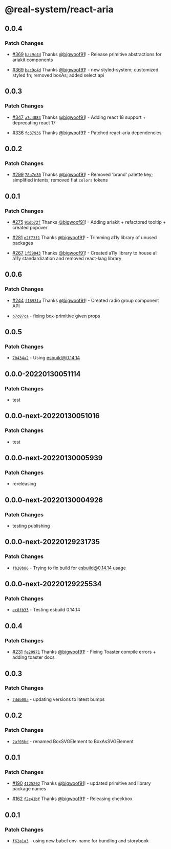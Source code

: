 # @real-system/react-aria

## 0.0.4

### Patch Changes

- [#369](https://github.com/bigwoof91/real-system/pull/369) [`bac9c4d`](https://github.com/bigwoof91/real-system/commit/bac9c4d801b7f24e8a3a1770b613151c30d31d74) Thanks [@bigwoof91](https://github.com/bigwoof91)! - Release primitive abstractions for ariakit components

* [#369](https://github.com/bigwoof91/real-system/pull/369) [`bac9c4d`](https://github.com/bigwoof91/real-system/commit/bac9c4d801b7f24e8a3a1770b613151c30d31d74) Thanks [@bigwoof91](https://github.com/bigwoof91)! - new styled-system; customized styled fn; removed boxAs; added select api

## 0.0.3

### Patch Changes

- [#347](https://github.com/bigwoof91/real-system/pull/347) [`a7c4883`](https://github.com/bigwoof91/real-system/commit/a7c4883510c36bac1d24f2c6e11ebc8caed191a5) Thanks [@bigwoof91](https://github.com/bigwoof91)! - Adding react 18 support + deprecating react 17

* [#336](https://github.com/bigwoof91/real-system/pull/336) [`fc37936`](https://github.com/bigwoof91/real-system/commit/fc379360ae68cccbe5a2f7d71c4f5a1d37e2d803) Thanks [@bigwoof91](https://github.com/bigwoof91)! - Patched react-aria dependencies

## 0.0.2

### Patch Changes

- [#299](https://github.com/bigwoof91/real-system/pull/299) [`78b7e30`](https://github.com/bigwoof91/real-system/commit/78b7e30bafaf42e9e9b6c9efe56fd97722868fb4) Thanks [@bigwoof91](https://github.com/bigwoof91)! - Removed 'brand' palette key; simplified intents; removed flat `colors` tokens

## 0.0.1

### Patch Changes

- [#275](https://github.com/bigwoof91/real-system/pull/275) [`91db72f`](https://github.com/bigwoof91/real-system/commit/91db72f1cd16d30c8f5bc265dce35b791b9c900a) Thanks [@bigwoof91](https://github.com/bigwoof91)! - Adding ariakit + refactored tooltip + created popover

* [#281](https://github.com/bigwoof91/real-system/pull/281) [`e2f73f1`](https://github.com/bigwoof91/real-system/commit/e2f73f1e051deceb4c2f9568c7c0500e92e1f0f1) Thanks [@bigwoof91](https://github.com/bigwoof91)! - Trimming a11y library of unused packages

- [#267](https://github.com/bigwoof91/real-system/pull/267) [`1f59043`](https://github.com/bigwoof91/real-system/commit/1f59043f0792ab9cbfa881a3fa3579c7caba64e4) Thanks [@bigwoof91](https://github.com/bigwoof91)! - Created a11y library to house all a11y standardization and removed react-laag library

## 0.0.6

### Patch Changes

- [#244](https://github.com/bigwoof91/real-system/pull/244) [`f16931a`](https://github.com/bigwoof91/real-system/commit/f16931add449c979f5c7c8c0be2d8ad20d4f82a9) Thanks [@bigwoof91](https://github.com/bigwoof91)! - Created radio group component API

* [`b7c87ca`](https://github.com/bigwoof91/real-system/commit/b7c87ca9d6cf3508a76e6afd0138b1dcfa001ac9) - fixing box-primitive given props

## 0.0.5

### Patch Changes

- [`70434a2`](https://github.com/bigwoof91/real-system/commit/70434a2a8250ad2f3eb50f5266cb9cca29d0fffa) - Using esbuild@0.14.14

## 0.0.0-20220130051114

### Patch Changes

- test

## 0.0.0-next-20220130051016

### Patch Changes

- test

## 0.0.0-next-20220130005939

### Patch Changes

- rereleasing

## 0.0.0-next-20220130004926

### Patch Changes

- testing publishing

## 0.0.0-next-20220129231735

### Patch Changes

- [`fb28b86`](https://github.com/bigwoof91/real-system/commit/fb28b86ae78a12af006a0ecc3de050b8e8d8eacd) - Trying to fix build for esbuild@0.14.14 usage

## 0.0.0-next-20220129225534

### Patch Changes

- [`ec8fb33`](https://github.com/bigwoof91/real-system/commit/ec8fb33010cda3c400151dd060c474cf04b49d9d) - Testing esbuild 0.14.14

## 0.0.4

### Patch Changes

- [#231](https://github.com/bigwoof91/real-system/pull/231) [`fe20971`](https://github.com/bigwoof91/real-system/commit/fe209712d2560009cc24b4f1a2210f9d93f7e985) Thanks [@bigwoof91](https://github.com/bigwoof91)! - Fixing Toaster compile errors + adding toaster docs

## 0.0.3

### Patch Changes

- [`7ddb00a`](https://github.com/bigwoof91/real-system/commit/7ddb00a6101952bac809ed5ac81326e293a9b3ef) - updating versions to latest bumps

## 0.0.2

### Patch Changes

- [`2af05bd`](https://github.com/bigwoof91/real-system/commit/2af05bdb658db7874c75dca4efe4d05251a12a4b) - renamed BoxSVGElement to BoxAsSVGElement

## 0.0.1

### Patch Changes

- [#190](https://github.com/bigwoof91/real-system/pull/190) [`4125202`](https://github.com/bigwoof91/real-system/commit/41252029a70dbc00e40f27a5f0e3f4f9f28d9329) Thanks [@bigwoof91](https://github.com/bigwoof91)! - updated primitive and library package names

* [#162](https://github.com/bigwoof91/real-system/pull/162) [`f2e41bf`](https://github.com/bigwoof91/real-system/commit/f2e41bf0319a3e40898bc60ee230dbc6eeead598) Thanks [@bigwoof91](https://github.com/bigwoof91)! - Releasing checkbox

## 0.0.1

### Patch Changes

- [`f62a1a3`](https://github.com/bigwoof91/real-system/commit/f62a1a3c8c119393e723bc168015f176617eaa0a) - using new babel env-name for bundling and storybook
